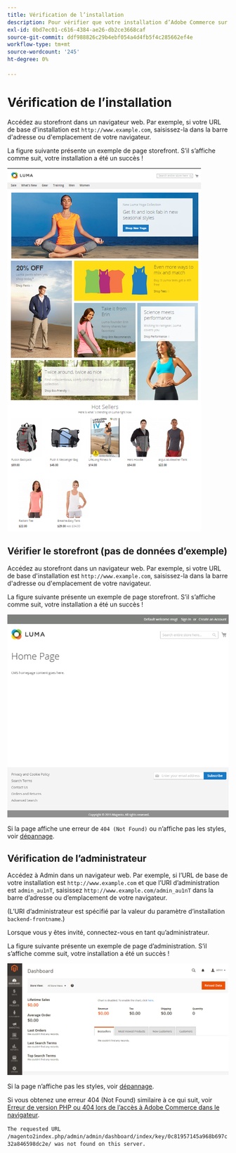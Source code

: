 ```yaml
---
title: Vérification de l’installation
description: Pour vérifier que votre installation d’Adobe Commerce sur site a réussi, procédez comme suit.
exl-id: 0bd7ec01-c616-4384-ae26-db2ce3668caf
source-git-commit: ddf988826c29b4ebf054a4d4fb5f4c285662ef4e
workflow-type: tm+mt
source-wordcount: '245'
ht-degree: 0%

---
```


# Vérification de l’installation

Accédez au storefront dans un navigateur web. Par exemple, si votre URL de base d&#39;installation est `http://www.example.com`, saisissez-la dans la barre d&#39;adresse ou d&#39;emplacement de votre navigateur.

La figure suivante présente un exemple de page storefront. S’il s’affiche comme suit, votre installation a été un succès !

![Storefront avec le thème Luma](../../assets/installation/install-success_store-luma.png)

## Vérifier le storefront (pas de données d’exemple)

Accédez au storefront dans un navigateur web. Par exemple, si votre URL de base d&#39;installation est `http://www.example.com`, saisissez-la dans la barre d&#39;adresse ou d&#39;emplacement de votre navigateur.

La figure suivante présente un exemple de page storefront. S’il s’affiche comme suit, votre installation a été un succès !

![Storefront qui vérifie une installation réussie](../../assets/installation/install-success_store.png)

Si la page affiche une erreur de `404 (Not Found)` ou n’affiche pas les styles, voir [dépannage](https://support.magento.com/hc/en-us/articles/360032994352).

## Vérification de l’administrateur

Accédez à Admin dans un navigateur web. Par exemple, si l’URL de base de votre installation est `http://www.example.com` et que l’URI d’administration est `admin_au1nT`, saisissez `http://www.example.com/admin_au1nT` dans la barre d’adresse ou d’emplacement de votre navigateur.

(L’URI d’administrateur est spécifié par la valeur du paramètre d’installation `backend-frontname`.)

Lorsque vous y êtes invité, connectez-vous en tant qu’administrateur.

La figure suivante présente un exemple de page d’administration. S’il s’affiche comme suit, votre installation a été un succès !

![Administrateur qui vérifie la réussite de l’installation](../../assets/installation/install_success_admin.png)

Si la page n’affiche pas les styles, voir [dépannage](https://support.magento.com/hc/en-us/articles/360032994352).

Si vous obtenez une erreur 404 (Not Found) similaire à ce qui suit, voir [Erreur de version PHP ou 404 lors de l’accès à Adobe Commerce dans le navigateur](https://support.magento.com/hc/en-us/articles/360033117152).

`The requested URL /magento2index.php/admin/admin/dashboard/index/key/0c81957145a968b697c32a846598dc2e/ was not found on this server.`
